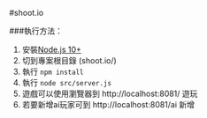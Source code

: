 #shoot.io

###執行方法：

1. 安裝[Node.js 10+](https://nodejs.org/dist/latest-v10.x/)
2. 切到專案根目錄 (shoot.io/)
3. 執行 `npm install`
4. 執行 `node src/server.js`
5. 遊戲可以使用瀏覽器到 http://localhost:8081/ 遊玩
6. 若要新增ai玩家可到 http://localhost:8081/ai 新增